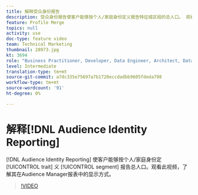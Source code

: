 ```yaml
---
title: 解释受众身份报告
description: 受众身份报告使客户能够按个人/家庭身份定义报告特征或区段的总人口。 观看此视频，了解其在Audience Manager报表中的显示方式。
feature: Profile Merge
topics: null
activity: use
doc-type: feature video
team: Technical Marketing
thumbnail: 28973.jpg
kt: 3694
role: "Business Practitioner, Developer, Data Engineer, Architect, Data Architect, Administrator, Leader"
level: Intermediate
translation-type: tm+mt
source-git-commit: a7dc335e75697a7b1720eccdadbb9605fdeda798
workflow-type: tm+mt
source-wordcount: '91'
ht-degree: 0%

---
```



# 解释[!DNL Audience Identity Reporting]

[!DNL Audience Identity Reporting] 使客户能够按个人/家庭身份定 [!UICONTROL trait] 义 [!UICONTROL segment] 报告总人口。观看此视频，了解其在Audience Manager报表中的显示方式。

>[!VIDEO](https://video.tv.adobe.com/v/28973/?quality=12)
